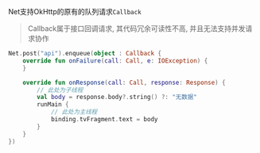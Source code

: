 Net支持OkHttp的原有的队列请求`Callback`

> Callback属于接口回调请求, 其代码冗余可读性不高, 并且无法支持并发请求协作


```kotlin
Net.post("api").enqueue(object : Callback {
    override fun onFailure(call: Call, e: IOException) {
    }

    override fun onResponse(call: Call, response: Response) {
        // 此处为子线程
        val body = response.body?.string() ?: "无数据"
        runMain {
            // 此处为主线程
            binding.tvFragment.text = body
        }
    }
})
```